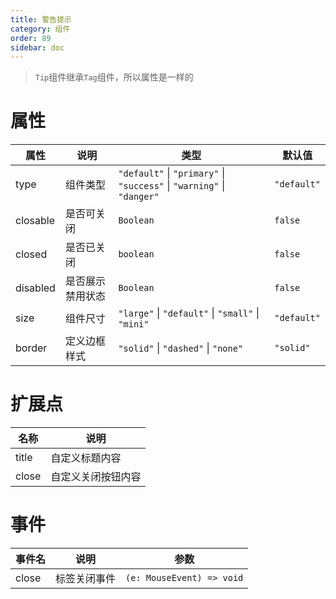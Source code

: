 ```yaml
---
title: 警告提示
category: 组件
order: 89 
sidebar: doc
---
```


> `Tip`组件继承`Tag`组件，所以属性是一样的

# 属性

| 属性 | 说明 | 类型 | 默认值 |
| --- | --- | --- | --- |
| type | 组件类型 | `"default"` &#124; `"primary"` &#124; `"success"` &#124; `"warning"` &#124; `"danger"` | `"default"` |
| closable | 是否可关闭 | `Boolean` | `false` |
| closed | 是否已关闭 | `boolean` | `false` |
| disabled | 是否展示禁用状态 | `Boolean` | `false` |
| size | 组件尺寸 | `"large"` &#124; `"default"` &#124; `"small"` &#124; `"mini"` | `"default"` |
| border | 定义边框样式 | `"solid"` &#124; `"dashed"` &#124; `"none"` | `"solid"` |


# 扩展点

| 名称 | 说明 |
| --- | --- |
| title | 自定义标题内容 |
| close | 自定义关闭按钮内容 |

# 事件

| 事件名 | 说明 | 参数 |
| --- | --- | --- |
| close | 标签关闭事件 | `(e: MouseEvent) => void` |
